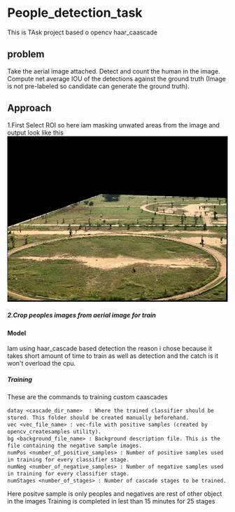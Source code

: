 # People_detection_task

This is TAsk project based o opencv haar_caascade

## problem
Take the aerial image attached. Detect and count the human in the image.
Compute net average IOU of the detections against the ground truth (Image
is not pre-labeled so candidate can generate the ground truth).

## Approach
 1.First Select ROI so here iam masking unwated areas from the image and output look like this
![alt text](https://github.com/aswinr22/People_detection_task/blob/main/cropped.png)


##### 2.Crop peoples images from aerial image for train

#### Model
Iam using haar_cascade based detection the reason i chose because it takes short amount of time to train as well as detection and the catch is it won't overload the cpu.

##### Training 
These are the commands to training custom caascades

```
datay <cascade_dir_name>  : Where the trained classifier should be stored. This folder should be created manually beforehand.
vec <vec_file_name> : vec-file with positive samples (created by opencv_createsamples utility).
bg <background_file_name> : Background description file. This is the file containing the negative sample images.
numPos <number_of_positive_samples> : Number of positive samples used in training for every classifier stage.
numNeg <number_of_negative_samples> : Number of negative samples used in training for every classifier stage.
numStages <number_of_stages> : Number of cascade stages to be trained.
```
Here positve sample is only peoples and negatives are rest of other object in the images
Training is completed in lest than 15 minutes for 25 stages
